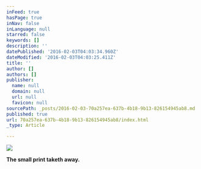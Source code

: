 ```yaml
---
inFeed: true
hasPage: true
inNav: false
inLanguage: null
starred: false
keywords: []
description: ''
datePublished: '2016-02-03T04:03:34.960Z'
dateModified: '2016-02-03T04:03:25.411Z'
title: ''
author: []
authors: []
publisher:
  name: null
  domain: null
  url: null
  favicon: null
sourcePath: _posts/2016-02-03-70a257ea-637b-4b18-9b13-826154945ab8.md
published: true
url: 70a257ea-637b-4b18-9b13-826154945ab8/index.html
_type: Article

---
```

![](https://the-grid-user-content.s3-us-west-2.amazonaws.com/a134bb7a-2373-4c23-8306-c58a15b63ec4.JPG)

**The small print taketh away.**